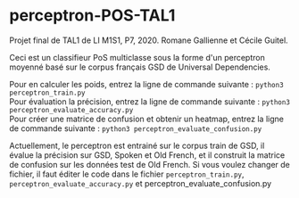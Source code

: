 # perceptron-POS-TAL1
Projet final de TAL1 de LI M1S1, P7, 2020. Romane Gallienne et Cécile Guitel.

Ceci est un classifieur PoS multiclasse sous la forme d'un perceptron moyenné basé sur le corpus français GSD de Universal Dependencies.

Pour en calculer les poids, entrez la ligne de commande suivante : `python3 perceptron_train.py`  
Pour évaluation la précision, entrez la ligne de commande suivante : `python3 perceptron_evaluate_accuracy.py`  
Pour créer une matrice de confusion et obtenir un heatmap, entrez la ligne de commande suivante : `python3 perceptron_evaluate_confusion.py`

Actuellement, le perceptron est entrainé sur le corpus train de GSD, il évalue la précision sur GSD, Spoken et Old French, et il construit la matrice de confusion sur les données test de Old French.
Si vous voulez changer de fichier, il faut éditer le code dans le fichier `perceptron_train.py`, `perceptron_evaluate_accuracy.py` et perceptron_evaluate_confusion.py
